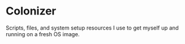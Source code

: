 # Colonizer

Scripts, files, and system setup resources I use to get myself up and running on a fresh OS image.

